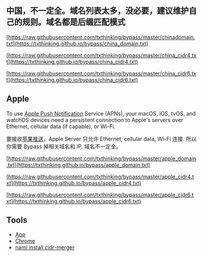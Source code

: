 ## 中国，不一定全。域名列表太多，没必要，建议维护自己的规则。域名都是后缀匹配模式

[https://raw.githubusercontent.com/txthinking/bypass/master/chinadomain.txt](https://txthinking.github.io/bypass/china_domain.txt)

[https://raw.githubusercontent.com/txthinking/bypass/master/china_cidr4.txt](https://txthinking.github.io/bypass/china_cidr4.txt)

[https://raw.githubusercontent.com/txthinking/bypass/master/china_cidr6.txt](https://txthinking.github.io/bypass/china_cidr6.txt)

## Apple

To use [Apple Push Notification](https://www.txthinking.com/talks/articles/brook-en.article#apple-push-problem) Service (APNs), your macOS, iOS, tvOS, and watchOS devices need a persistent connection to Apple's servers over Ethernet, cellular data (if capable), or Wi-Fi.

要接收[苹果推送](https://www.txthinking.com/talks/articles/brook.article#apple-%E6%8E%A8%E9%80%81%E9%97%AE%E9%A2%98)，Apple Server 只允许 Ethernet, cellular data, Wi-Fi 连接. 所以你需要 Bypass 掉相关域名和 IP. 域名不一定全。

[https://raw.githubusercontent.com/txthinking/bypass/master/apple_domain.txt](https://txthinking.github.io/bypass/apple_domain.txt)

[https://raw.githubusercontent.com/txthinking/bypass/master/apple_cidr4.txt](https://txthinking.github.io/bypass/apple_cidr4.txt)

[https://raw.githubusercontent.com/txthinking/bypass/master/apple_cidr6.txt](https://txthinking.github.io/bypass/apple_cidr6.txt)

## Tools

-   [App](https://www.txthinking.com/vioeye.html)
-   [Chrome](https://chrome.google.com/webstore/detail/ipvfoo/ecanpcehffngcegjmadlcijfolapggal)
-   [nami install cidr-merger](https://github.com/zhanhb/cidr-merger)
